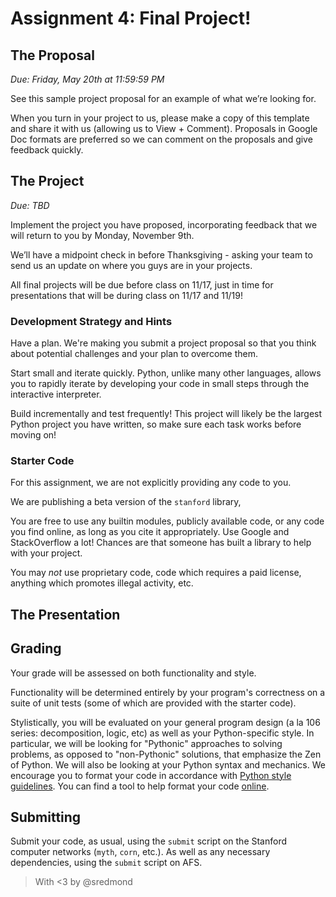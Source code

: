 # Assignment 4: Final Project!

## The Proposal

*Due: Friday, May 20th at 11:59:59 PM*

See this sample project proposal for an example of what we’re looking for.

When you turn in your project to us, please make a copy of this template and share it with us (allowing us to View + Comment). Proposals in Google Doc formats are preferred so we can comment on the proposals and give feedback quickly.

## The Project

*Due: TBD*

Implement the project you have proposed, incorporating feedback that we will return to you by Monday, November 9th.

We’ll have a midpoint check in before Thanksgiving - asking your team to send us an update on where you guys are in your projects.

All final projects will be due before class on 11/17, just in time for presentations that will be during class on 11/17 and 11/19!

### Development Strategy and Hints

Have a plan. We're making you submit a project proposal so that you think about potential challenges and your plan to overcome them.

Start small and iterate quickly. Python, unlike many other languages, allows you to rapidly iterate by developing your code in small steps through the interactive interpreter.

Build incrementally and test frequently! This project will likely be the largest Python project you have written, so make sure each task works before moving on!

### Starter Code

For this assignment, we are not explicitly providing any code to you.

We are publishing a beta version of the `stanford` library,

You are free to use any builtin modules, publicly available code, or any code you find online, as long as you cite it appropriately. Use Google and StackOverflow a lot! Chances are that someone has built a library to help with your project.

You may *not* use proprietary code, code which requires a paid license, anything which promotes illegal activity, etc.

## The Presentation

## Grading

Your grade will be assessed on both functionality and style.

Functionality will be determined entirely by your program's correctness on a suite of unit tests (some of which are provided with the starter code).

Stylistically, you will be evaluated on your general program design (a la 106 series: decomposition, logic, etc) as well as your Python-specific style. In particular, we will be looking for "Pythonic" approaches to solving problems, as opposed to "non-Pythonic" solutions, that emphasize the Zen of Python. We will also be looking at your Python syntax and mechanics. We encourage you to format your code in accordance with [Python style guidelines](https://www.python.org/dev/peps/pep-0008/). You can find a tool to help format your code [online](http://pep8online.com/).

## Submitting

Submit your code, as usual, using the `submit` script on the Stanford computer networks (`myth`, `corn`, etc.). As well as any necessary dependencies, using the `submit` script on AFS.

> With <3 by @sredmond 
